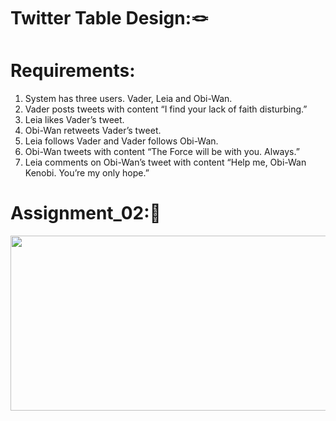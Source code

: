 # Twitter Table Design:🪢
# Requirements:
1. System has three users. Vader, Leia and Obi-Wan.
2. Vader posts tweets with content “I find your lack of faith disturbing.”
3. Leia likes Vader’s tweet.
4. Obi-Wan retweets Vader’s tweet.
5. Leia follows Vader and Vader follows Obi-Wan.
6. Obi-Wan tweets with content “The Force will be with you. Always.”
7. Leia comments on Obi-Wan’s tweet with content “Help me, Obi-Wan Kenobi. You’re my only hope.”

# Assignment_02:📜
<img src = "https://github.com/Ritikkumar992/twitterSchemaDesign/assets/75531808/bf9f6a7a-4d03-492d-b83e-21301e7fb78c" height = 
"280px " width = "1000px">
